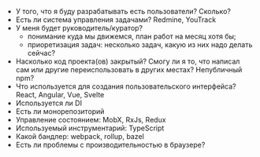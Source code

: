- У того, что я буду разрабатывать есть пользователи? Сколько?
- Есть ли система управления задачами? Redmine, YouTrack
- У меня будет руководитель/куратор?
    - понимание куда мы движемся, план работ на месяц хотя бы;
    - приоретизация задач: несколько задач, какую из них надо делать сейчас?
- Насколько код проекта(ов) закрытый? Смогу ли я то, что написал сам или другие переиспользовать в других местах? Непубличный npm?
- Что используется для создания пользовательского интерфейса? React, Angular, Vue, Svelte
- Используется ли DI
- Есть ли монорепозиторий
- Управление состоянием: MobX, RxJs, Redux
- Используемый инструментарий: TypeScript
- Какой бандлер: webpack, rollup, bazel
- Есть ли проблемы с производительностью в браузере? 
